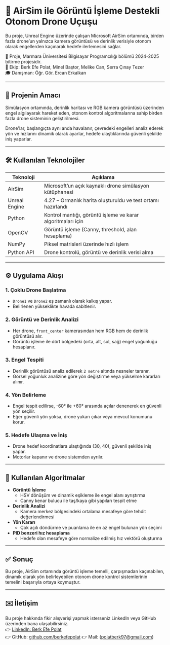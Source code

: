 # 🎯 AirSim ile Görüntü İşleme Destekli Otonom Drone Uçuşu

Bu proje, Unreal Engine üzerinde çalışan Microsoft AirSim ortamında, birden fazla drone’un yalnızca kamera görüntüsü ve derinlik verisiyle otonom olarak engellerden kaçınarak hedefe ilerlemesini sağlar.

📍 Proje, Marmara Üniversitesi Bilgisayar Programcılığı bölümü 2024-2025 bitirme projesidir.  
👥 Ekip: Berk Efe Polat, Minel Baştor, Melike Can, Serra Çınay Tezer  
🎓 Danışman: Öğr. Gör. Ercan Erkalkan

---

## 🚀 Projenin Amacı

Simülasyon ortamında, derinlik haritası ve RGB kamera görüntüsü üzerinden engel algılayarak hareket eden, otonom kontrol algoritmalarına sahip birden fazla drone sisteminin geliştirilmesi.

Drone'lar, başlangıçta aynı anda havalanır, çevredeki engelleri analiz ederek yön ve hızlarını dinamik olarak ayarlar, hedefe ulaştıklarında güvenli şekilde iniş yaparlar.

---

## 🛠️ Kullanılan Teknolojiler

| Teknoloji     | Açıklama |
|---------------|----------|
| AirSim        | Microsoft’un açık kaynaklı drone simülasyon kütüphanesi       |
| Unreal Engine | 4.27 – Ormanlık harita oluşturuldu ve test ortamı hazırlandı  |
| Python        | Kontrol mantığı, görüntü işleme ve karar algoritmaları için   |
| OpenCV        | Görüntü işleme (Canny, threshold, alan hesaplama)             |
| NumPy         | Piksel matrisleri üzerinde hızlı işlem                        |
| Python API    | Drone kontrolü, görüntü ve derinlik verisi alma               |

---

## ⚙️ Uygulama Akışı

### 1. Çoklu Drone Başlatma
- `Drone1` ve `Drone2` eş zamanlı olarak kalkış yapar.
- Belirlenen yükseklikte havada sabitlenir.

### 2. Görüntü ve Derinlik Analizi
- Her drone, `front_center` kamerasından hem RGB hem de derinlik görüntüsü alır.
- Görüntü işleme ile dört bölgedeki (orta, alt, sol, sağ) engel yoğunluğu hesaplanır.

### 3. Engel Tespiti
- Derinlik görüntüsü analiz edilerek `2 metre` altında nesneler taranır.
- Görsel yoğunluk analizine göre yön değiştirme veya yükselme kararları alınır.

### 4. Yön Belirleme
- Engel tespit edilirse, -60° ile +60° arasında açılar denenerek en güvenli yön seçilir.
- Eğer güvenli yön yoksa, drone yukarı çıkar veya mevcut konumunu korur.

### 5. Hedefe Ulaşma ve İniş
- Drone hedef koordinatlara ulaştığında (30, 40), güvenli şekilde iniş yapar.
- Motorlar kapanır ve drone sistemden ayrılır.

---

## 🧠 Kullanılan Algoritmalar

- **Görüntü İşleme**
  - HSV dönüşüm ve dinamik eşikleme ile engel alanı ayrıştırma
  - Canny kenar bulucu ile taş/kaya gibi yapıları tespit etme
- **Derinlik Analizi**
  - Kamera merkez bölgesindeki ortalama mesafeye göre tehdit değerlendirmesi
- **Yön Kararı**
  - Çok açılı döndürme ve puanlama ile en az engel bulunan yön seçimi
- **PID benzeri hız hesaplama**
  - Hedefe olan mesafeye göre normalize edilmiş hız vektörü oluşturma

---

## ✅ Sonuç

Bu proje, AirSim ortamında görüntü işleme temelli, çarpışmadan kaçınabilen, dinamik olarak yön belirleyebilen otonom drone kontrol sistemlerinin temelini başarıyla ortaya koymuştur.

---

## ✉️ İletişim

Bu proje hakkında fikir alışverişi yapmak isterseniz LinkedIn veya GitHub üzerinden bana ulaşabilirsiniz.  
👉 [LinkedIn: Berk Efe Polat](https://www.linkedin.com/in/berk-efe-polat-13228b305/)  
👉 GitHub: [github.com/berkefepolat](https://github.com/krebtalop)
👉 Mail: (polatberk97@gmail.com)



